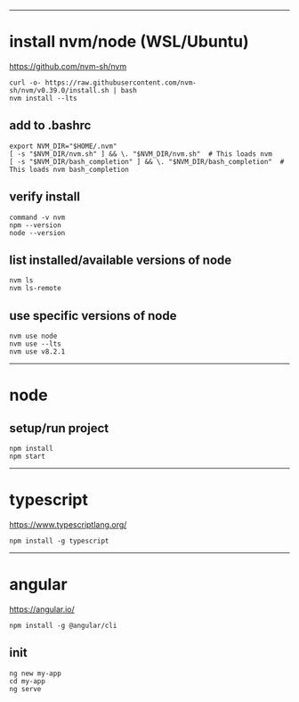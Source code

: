 --------------------------------------------------------------------------------
# install nvm/node (WSL/Ubuntu)
https://github.com/nvm-sh/nvm

```
curl -o- https://raw.githubusercontent.com/nvm-sh/nvm/v0.39.0/install.sh | bash
nvm install --lts
```

## add to .bashrc
```
export NVM_DIR="$HOME/.nvm"
[ -s "$NVM_DIR/nvm.sh" ] && \. "$NVM_DIR/nvm.sh"  # This loads nvm
[ -s "$NVM_DIR/bash_completion" ] && \. "$NVM_DIR/bash_completion"  # This loads nvm bash_completion
```


## verify install
```
command -v nvm
npm --version
node --version
```

## list installed/available versions of node
```
nvm ls
nvm ls-remote
```

## use specific versions of node
```
nvm use node
nvm use --lts
nvm use v8.2.1
```

--------------------------------------------------------------------------------
# node

## setup/run project
```
npm install
npm start
```

--------------------------------------------------------------------------------
# typescript
https://www.typescriptlang.org/

```
npm install -g typescript
```


--------------------------------------------------------------------------------
# angular
https://angular.io/

```
npm install -g @angular/cli
```

## init
```
ng new my-app
cd my-app
ng serve
```
